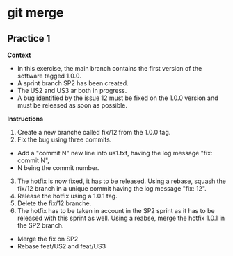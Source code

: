 # git merge

## Practice 1

**Context**
- In this exercise, the main branch contains the first version of the software tagged 1.0.0.
- A sprint branch SP2 has been created.
- The US2 and US3 ar both in progress.
- A bug identified by the issue 12 must be fixed on the 1.0.0 version and must be released as soon as possible.

**Instructions**
1. Create a new branche called fix/12 from the 1.0.0 tag.
2. Fix the bug using three commits.
- Add a "commit N" new line into us1.txt, having the log message "fix: commit N",
- N being the commit number.
3. The hotfix is now fixed, it has to be released. Using a rebase, squash the fix/12 branch in a unique commit having the log message "fix: 12".
4. Release the hotfix using a 1.0.1 tag.
5. Delete the fix/12 branche.
6. The hotfix has to be taken in account in the SP2 sprint as it has to be released with this sprint as well. Using a reabse, merge the hotfix 1.0.1 in the SP2 branch.
- Merge the fix on SP2
- Rebase feat/US2 and feat/US3
